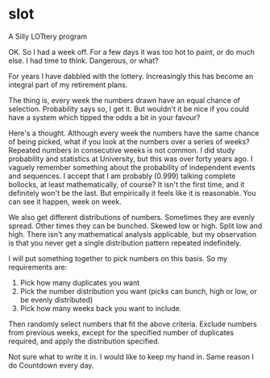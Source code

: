 # slot

A Silly LOTtery program

OK. So I had a week off. For a few days it was too hot to paint, or do much else. I had time to think. Dangerous, or what?

For years I have dabbled with the lottery. Increasingly this has become an integral part of my retirement plans. 

The thing is, every week the numbers drawn have an equal chance of selection. Probability says so, I get it. But wouldn't it be nice if you could have a system which tipped the odds a bit in your favour?

Here's a thought. Although every week the numbers have the same chance of being picked, what if you look at the numbers over a series of weeks? Repeated numbers in consecutive weeks is not common. I did study probability and statistics at University, but this was over forty years ago. I vaguely remember something about the probability of independent events and sequences. I accept that I am probably (0.999) talking complete bollocks, at least mathematically, of course? It isn't the first time, and it definitely won't be the last. But empirically it feels like it is reasonable. You can see it happen, week on week.

We also get different distributions of numbers. Sometimes they are evenly spread. Other times they can be bunched. Skewed low or high. Split low and high. There isn't any mathematical analysis applicable, but my observation is that you never get a single distribution pattern repeated indefinitely.

I will put something together to pick numbers on this basis. So my requirements are:

1. Pick how many duplicates you want
2. Pick the number distribution you want (picks can bunch, high or low, or be evenly distributed)
3. Pick how many weeks back you want to include.

Then randomly select numbers that fit the above criteria. Exclude numbers from previous weeks, except for the specified number of duplicates required, and apply the distribution specified.

Not sure what to write it in. I would like to keep my hand in. Same reason I do Countdown every day. 
